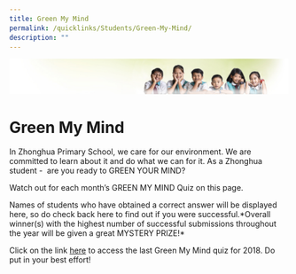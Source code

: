 ```yaml
---
title: Green My Mind
permalink: /quicklinks/Students/Green-My-Mind/
description: ""
---
```

![](/images/Banner.jpg)

Green My Mind
=============

  
In Zhonghua Primary School, we care for our environment. We are committed to learn about it and do what we can for it. As a Zhonghua student -  are you ready to GREEN YOUR MIND?  

Watch out for each month’s GREEN MY MIND Quiz on this page.

  

Names of students who have obtained a correct answer will be displayed here, so do check back here to find out if you were successful.\*Overall winner(s) with the highest number of successful submissions throughout the year will be given a great MYSTERY PRIZE!\*

Click on the link [here](https://goo.gl/forms/jlKpwCbGlw3HvBk22) to access the last Green My Mind quiz for 2018. Do put in your best effort!